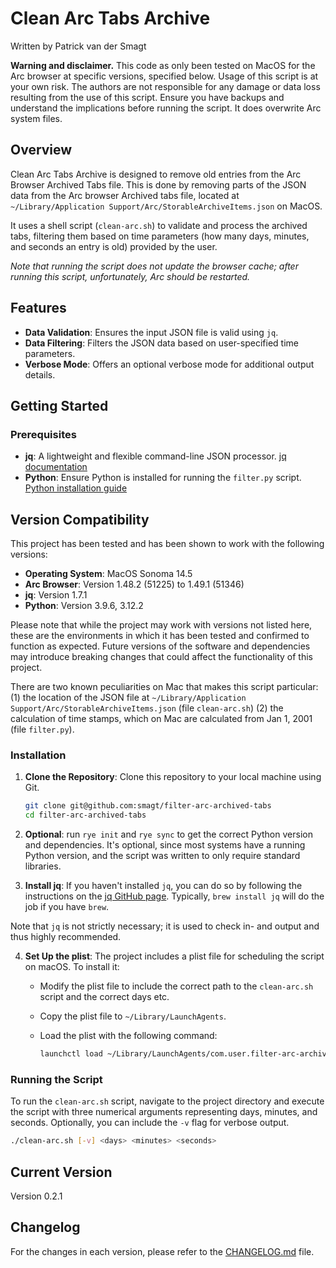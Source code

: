 # Clean Arc Tabs Archive

Written by Patrick van der Smagt

**Warning and disclaimer.**
This code as only been tested on MacOS for the Arc browser at specific versions, specified below.
Usage of this script is at your own risk. The authors are not responsible for any damage or data loss resulting from the use of this script. Ensure you have backups and understand the implications before running the script.  It does overwrite Arc system files.

## Overview

Clean Arc Tabs Archive is designed to remove old entries from the Arc Browser Archived Tabs file.  This is done by removing parts of the JSON data from the Arc browser Archived tabs file, located at `~/Library/Application Support/Arc/StorableArchiveItems.json` on MacOS.

It uses a shell script (`clean-arc.sh`) to validate and process the archived tabs, filtering them based on time parameters (how many days, minutes, and seconds an entry is old) provided by the user. 

_Note that running the script does not update the browser cache; after running this script, unfortunately, Arc should be restarted._

## Features

- **Data Validation**: Ensures the input JSON file is valid using `jq`.
- **Data Filtering**: Filters the JSON data based on user-specified time parameters.
- **Verbose Mode**: Offers an optional verbose mode for additional output details.

## Getting Started

### Prerequisites

- **jq**: A lightweight and flexible command-line JSON processor. [jq documentation](https://stedolan.github.io/jq/)
- **Python**: Ensure Python is installed for running the `filter.py` script. [Python installation guide](https://www.python.org/downloads/)

## Version Compatibility

This project has been tested and has been shown to work with the following versions:

- **Operating System**: MacOS Sonoma 14.5
- **Arc Browser**: Version 1.48.2 (51225) to 1.49.1 (51346)
- **jq**: Version 1.7.1
- **Python**: Version 3.9.6, 3.12.2

Please note that while the project may work with versions not listed here, these are the environments in which it has been tested and confirmed to function as expected. Future versions of the software and dependencies may introduce breaking changes that could affect the functionality of this project.

There are two known peculiarities on Mac that makes this script particular: (1) the location of the JSON file at `~/Library/Application Support/Arc/StorableArchiveItems.json` (file `clean-arc.sh`) (2) the calculation of time stamps, which on Mac are calculated from Jan 1, 2001 (file `filter.py`).

### Installation

1. **Clone the Repository**: Clone this repository to your local machine using Git.

    ```bash
    git clone git@github.com:smagt/filter-arc-archived-tabs
    cd filter-arc-archived-tabs
    ```

2. **Optional**: run `rye init` and `rye sync` to get the correct Python version and dependencies.  It's optional, since most systems have a running Python version, and the script was written to only require standard libraries.

3. **Install jq**: If you haven't installed `jq`, you can do so by following the instructions on the [jq GitHub page](https://github.com/stedolan/jq).  Typically, `brew install jq` will do the job if you have `brew`.

Note that `jq` is not strictly necessary; it is used to check in- and output and thus highly recommended.

4. **Set Up the plist**: The project includes a plist file for scheduling the script on macOS. To install it:

    - Modify the plist file to include the correct path to the `clean-arc.sh` script and the correct days etc.
    - Copy the plist file to `~/Library/LaunchAgents`.
    - Load the plist with the following command:

        ```bash
        launchctl load ~/Library/LaunchAgents/com.user.filter-arc-archived-tabs.plist
        ```

### Running the Script

To run the `clean-arc.sh` script, navigate to the project directory and execute the script with three numerical arguments representing days, minutes, and seconds. Optionally, you can include the `-v` flag for verbose output.

```bash
./clean-arc.sh [-v] <days> <minutes> <seconds>
```

## Current Version

Version 0.2.1

## Changelog

For the changes in each version, please refer to the [CHANGELOG.md](CHANGELOG.md) file.
